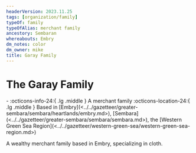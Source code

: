 ```yaml
---
headerVersion: 2023.11.25
tags: [organization/family]
typeOf: family
typeOfAlias: merchant family
ancestory: Sembaran
whereabouts: Embry
dm_notes: color
dm_owner: mike
title: Garay Family
---
```

# The Garay Family
<div class="grid cards ext-narrow-margin ext-one-column" markdown>
-
   :octicons-info-24:{ .lg .middle } A merchant family  
    :octicons-location-24:{ .lg .middle } Based in [Embry](<../../gazetteer/greater-sembara/sembara/heartlands/embry.md>), [Sembara](<../../gazetteer/greater-sembara/sembara/sembara.md>), the [Western Green Sea Region](<../../gazetteer/western-green-sea/western-green-sea-region.md>)  
</div>


A wealthy merchant family based in Embry, specializing in cloth.



